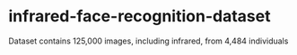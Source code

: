 # infrared-face-recognition-dataset
Dataset contains 125,000 images, including infrared, from 4,484 individuals
